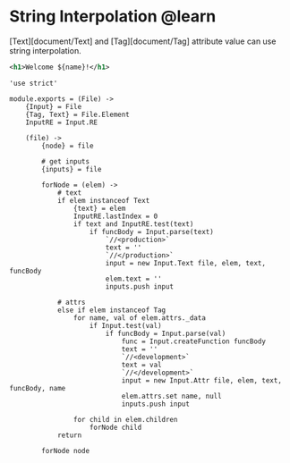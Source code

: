 String Interpolation @learn
===========================

[Text][document/Text] and [Tag][document/Tag] attribute value can use string interpolation.

```xml
<h1>Welcome ${name}!</h1>
```

	'use strict'

	module.exports = (File) ->
		{Input} = File
		{Tag, Text} = File.Element
		InputRE = Input.RE

		(file) ->
			{node} = file

			# get inputs
			{inputs} = file

			forNode = (elem) ->
				# text
				if elem instanceof Text
					{text} = elem
					InputRE.lastIndex = 0
					if text and InputRE.test(text)
						if funcBody = Input.parse(text)
							`//<production>`
							text = ''
							`//</production>`
							input = new Input.Text file, elem, text, funcBody
							elem.text = ''
							inputs.push input

				# attrs
				else if elem instanceof Tag
					for name, val of elem.attrs._data
						if Input.test(val)
							if funcBody = Input.parse(val)
								func = Input.createFunction funcBody
								text = ''
								`//<development>`
								text = val
								`//</development>`
								input = new Input.Attr file, elem, text, funcBody, name
								elem.attrs.set name, null
								inputs.push input

					for child in elem.children
						forNode child
				return

			forNode node
